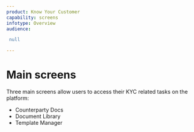 ```yaml
---
product: Know Your Customer
capability: screens
infotype: Overview
audience:
 null

---
```



# Main screens


Three main screens allow users to access their KYC related tasks on the platform:


* Counterparty Docs
* Document Library
* Template Manager

<!--stackedit_data:
eyJoaXN0b3J5IjpbLTE1ODYyNTk4MzRdfQ==
-->